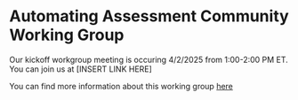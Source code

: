 # Automating Assessment Community Working Group
Our kickoff workgroup meeting is occuring 4/2/2025 from 1:00-2:00 PM ET. 
You can join us at [INSERT LINK HERE]

You can find more information about this working group [here](./plan.md)
